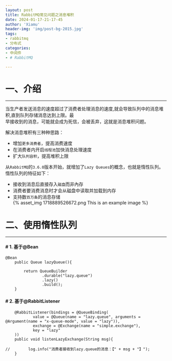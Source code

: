 ```yaml
---
layout: post
title: RabbitMQ常见问题之消息堆积
date: 2024-01-17-21-17-45
author: 'Xiamu'
header-img: 'img/post-bg-2015.jpg'
tags:
- rabbitmq
- 分布式
categories:
- 中间件
- # RabbitMQ

---
```



# 一、介绍
---------

当生产者发送消息的速度超过了消费者处理消息的速度,就会导致队列中的消息堆积,直到队列存储消息达到上限。最  
早接收到的消息，可能就会成为死信，会被丢弃，这就是消息堆积问题。

解决消息堆积有三种种思路：

* 增加`更多消费者`，提高消费速度
* 在消费者内开启`线程池`加快消息处理速度
* 扩大`队列容积`，提高堆积上限

从`RabbitMQ`的`3.6.0`版本开始，就增加了`Lazy Queues`的概念，也就是惰性队列。惰性队列的特征如下：

* 接收到消息后直接存入`磁盘`而非內存
* 消费者要消费消息时才会从磁盘中读取并加载到内存
* 支持数`百万条`的消息存储  
  {% asset_img 1718889526672.png This is an example image %}

# 二、使用惰性队列
--------------

#### # 1. 基于@Bean

```prism language-java
@Bean
    public Queue lazyQueue(){
   
        return QueueBuilder
                .durable("lazy.queue")
                .lazy()
                .build();
    }
```

#### # 2. 基于@RabbitListener

```prism language-java
    @RabbitListener(bindings = @QueueBinding(
            value = @Queue(name = "lazy.queue", arguments = @Argument(name = "x-queue-mode", value = "lazy")),
            exchange = @Exchange(name = "simple.exchange"),
            key = "lazy"
    ))
    public void listenLazyExchange(String msg){
   
//        log.info("消费者接收到lazy.queue的消息：【" + msg + "】");
    }
```

